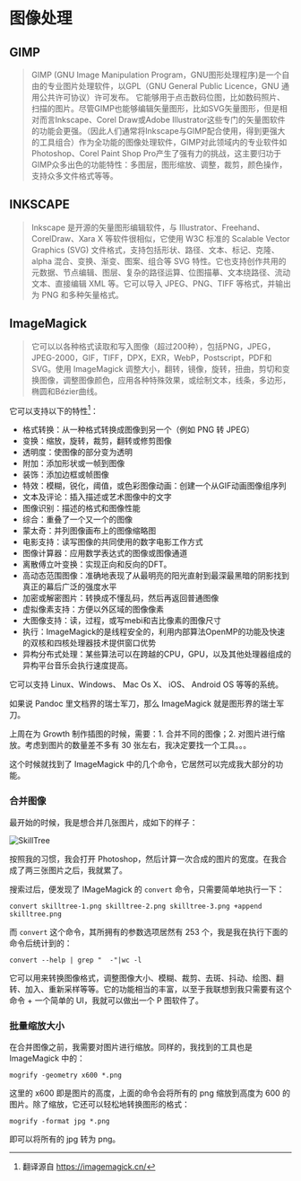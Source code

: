 图像处理
===

GIMP
---

> GIMP (GNU Image Manipulation Program，GNU图形处理程序)是一个自由的专业图片处理软件，以GPL（GNU General Public Licence，GNU 通用公共许可协议）许可发布。 它能够用于点击数码位图，比如数码照片、扫描的图片。尽管GIMP也能够编辑矢量图形，比如SVG矢量图形，但是相对而言Inkscape、Corel Draw或Adobe Illustrator这些专门的矢量图软件的功能会更强。（因此人们通常将Inkscape与GIMP配合使用，得到更强大的工具组合）作为全功能的图像处理软件，GIMP对此领域内的专业软件如Photoshop、Corel Paint Shop Pro产生了强有力的挑战，这主要归功于GIMP众多出色的功能特性：多图层，图形缩放、调整，裁剪，颜色操作，支持众多文件格式等等。

INKSCAPE
---

> Inkscape 是开源的矢量图形编辑软件，与 Illustrator、Freehand、CorelDraw、Xara X 等软件很相似，它使用 W3C 标准的 Scalable Vector Graphics (SVG) 文件格式，支持包括形状、路径、文本、标记、克隆、alpha 混合、变换、渐变、图案、组合等 SVG 特性。它也支持创作共用的元数据、节点编辑、图层、复杂的路径运算、位图描摹、文本绕路径、流动文本、直接编辑 XML 等。它可以导入 JPEG、PNG、TIFF 等格式，并输出为 PNG 和多种矢量格式。


ImageMagick
---

> 它可以以各种格式读取和写入图像（超过200种），包括PNG，JPEG，JPEG-2000，GIF，TIFF，DPX，EXR，WebP，Postscript，PDF和SVG。使用 ImageMagick 调整大小，翻转，镜像，旋转，扭曲，剪切和变换图像，调整图像颜色，应用各种特殊效果，或绘制文本，线条，多边形，椭圆和Bézier曲线。

它可以支持以下的特性[^features]：

 - 格式转换：从一种格式转换成图像到另一个（例如 PNG 转 JPEG）
 - 变换：缩放，旋转，裁剪，翻转或修剪图像
 - 透明度：使图像的部分变为透明
 - 附加：添加形状或一帧到图像
 - 装饰：添加边框或帧图像
 - 特效：模糊，锐化，阈值，或色彩图像动画：创建一个从GIF动画图像组序列
 - 文本及评论：插入描述或艺术图像中的文字
 - 图像识别：描述的格式和图像性能
 - 综合：重叠了一个又一个的图像
 - 蒙太奇：并列图像画布上的图像缩略图
 - 电影支持：读写图像的共同使用的数字电影工作方式
 - 图像计算器：应用数学表达式的图像或图像通道
 - 离散傅立叶变换：实现正向和反向的DFT。
 - 高动态范围图像：准确地表现了从最明亮的阳光直射到最深最黑暗的阴影找到真正的幕后广泛的强度水平
 - 加密或解密图片：转换成不懂乱码，然后再返回普通图像
 - 虚拟像素支持：方便以外区域的图像像素
 - 大图像支持：读，过程，或写mebi和吉比像素的图像尺寸
 - 执行：ImageMagick的是线程安全的，利用内部算法OpenMP的功能及快速的双核和四核处理器技术提供窗口优势
 - 异构分布式处理：某些算法可以在跨越的CPU，GPU，以及其他处理器组成的异构平台音乐会执行速度提高。

它可以支持 Linux、Windows、 Mac Os X、 iOS、 Android OS 等等的系统。

如果说 Pandoc 里文档界的瑞士军刀，那么 ImageMagick 就是图形界的瑞士军刀。

上周在为 Growth 制作插图的时候，需要：1. 合并不同的图像；2. 对图片进行缩放。考虑到图片的数量差不多有 30 张左右，我决定要找一个工具。。。

这个时候就找到了 ImageMagick 中的几个命令，它居然可以完成我大部分的功能。

### 合并图像

最开始的时候，我是想合并几张图片，成如下的样子：

![SkillTree](skilltree.png)

按照我的习惯，我会打开 Photoshop，然后计算一次合成的图片的宽度。在我合成了两三张图片之后，我就累了。

搜索过后，便发现了 IMageMagick 的 ``convert`` 命令，只需要简单地执行一下：

```
convert skilltree-1.png skilltree-2.png skilltree-3.png +append skilltree.png
```

而 ``convert`` 这个命令，其所拥有的参数选项居然有 253 个，我是我在执行下面的命令后统计到的：

```
convert --help | grep "  -"|wc -l
```

它可以用来转换图像格式，调整图像大小、模糊、裁剪、去斑、抖动、绘图、翻转、加入、重新采样等等。它的功能相当的丰富，以至于我联想到我只需要有这个命令 + 一个简单的 UI，我就可以做出一个 P 图软件了。

### 批量缩放大小

在合并图像之前，我需要对图片进行缩放。同样的，我找到的工具也是 ImageMagick 中的：

```
mogrify -geometry x600 *.png
```

这里的 x600 即是图片的高度，上面的命令会将所有的 png 缩放到高度为 600 的图片。除了缩放，它还可以轻松地转换图形的格式：

```
mogrify -format jpg *.png
```

即可以将所有的 jpg 转为 png。

[^features]: 翻译源自 https://imagemagick.cn/

